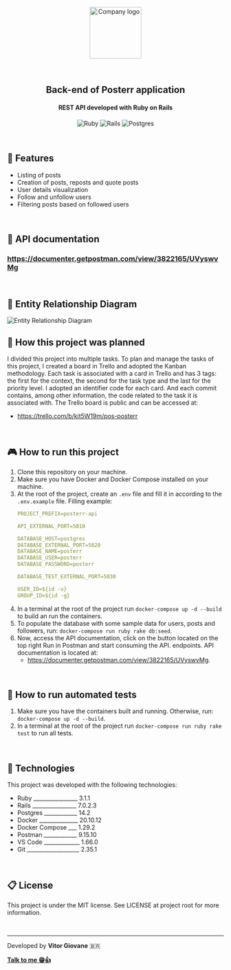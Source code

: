 <p align="center" style="margin-top: 50px">
  <br>
  <img height="120px" alt="Company logo" src="https://res.cloudinary.com/vitorgiovane/image/upload/v1648955956/posterr/posterr_ctr2gx.png" />
</p>
<br>
<h2 align="center">
  Back-end of Posterr application
</h2>
<h4 align="center" style="margin-bottom: 20px">REST API developed with Ruby on Rails</h4>

<p align="center">
  <img alt="Ruby" src="https://img.shields.io/badge/Ruby-CC342D?style=for-the-badge&logo=ruby&logoColor=white">
  <img alt="Rails" src="https://img.shields.io/badge/Ruby_on_Rails-CC0000?style=for-the-badge&logo=ruby-on-rails&logoColor=white">
  <img alt="Postgres" src="https://img.shields.io/badge/PostgreSQL-316192?style=for-the-badge&logo=postgresql&logoColor=white">
</p>

<br>

## 💎 Features
- Listing of posts
- Creation of posts, reposts and quote posts
- User details visualization
- Follow and unfollow users
- Filtering posts based on followed users

<br>

## 📑 API documentation
### https://documenter.getpostman.com/view/3822165/UVyswvMg

<br>

## 🔳 Entity Relationship Diagram
<img alt="Entity Relationship Diagram" src="https://res.cloudinary.com/vitorgiovane/image/upload/v1648957562/posterr/posterr_erd_diagram_bpp0qy.jpg"> 

<br>

## 📝 How this project was planned
I divided this project into multiple tasks.
To plan and manage the tasks of this project, I created a board in Trello and adopted the Kanban methodology. Each task is associated with a card in Trello and has 3 tags: the first for the context, the second for the task type and the last for the priority level. I adopted an identifier code for each card. And each commit contains, among other information, the code related to the task it is associated with. The Trello board is public and can be accessed at:
- https://trello.com/b/kit5W19m/pos-posterr

<br>

## 🎮 How to run this project
1. Clone this repository on your machine.
2. Make sure you have Docker and Docker Compose installed on your machine.
3. At the root of the project, create an `.env` file and fill it in according to the `.env.example` file. Filling example:
   ```yml
   PROJECT_PREFIX=posterr-api

   API_EXTERNAL_PORT=5010

   DATABASE_HOST=postgres
   DATABASE_EXTERNAL_PORT=5020
   DATABASE_NAME=posterr
   DATABASE_USER=posterr
   DATABASE_PASSWORD=posterr

   DATABASE_TEST_EXTERNAL_PORT=5030

   USER_ID=${id -u}
   GROUP_ID=${id -g}
   ```
4. In a terminal at the root of the project run `docker-compose up -d --build` to build an run the containers.
5. To populate the database with some sample data for users, posts and followers, run: `docker-compose run ruby rake db:seed`.
6. Now, access the API documentation, click on the button located on the top right Run in Postman and start consuming the API. endpoints. API documentation is located at:
   - https://documenter.getpostman.com/view/3822165/UVyswvMg.

<br>

## 🧪 How to run automated tests
1. Make sure you have the containers built and running. Otherwise, run: `docker-compose up -d --build`.
2. In a terminal at the root of the project run `docker-compose run ruby rake test` to run all tests.

<br>

## 🚀 Technologies
This project was developed with the following technologies:

- Ruby ________________ 3.1.1
- Rails ________________ 7.0.2.3
- Postgres ____________ 14.2
- Docker ______________ 20.10.12
- Docker Compose ___ 1.29.2
- Postman ____________ 9.15.10
- VS Code _____________ 1.66.0
- Git ___________________ 2.35.1

<br>

## 📋 License
This project is under the MIT license. See LICENSE at project root for more information.

<br>

---
Developed by **Vitor Giovane** <span>&#x1f1e7;&#x1f1f7;</span>

**[Talk to me 😁👍](https://www.linkedin.com/in/vitorgiovane)** 